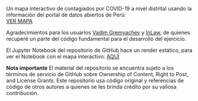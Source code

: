 Un mapa interactivo de contagiados por COVID-19 a nivel distrital usando la información del portal de datos abiertos de Perú:  
[VER MAPA](https://drodrigo96.github.io/CONTAGIOS%20COVID19.html)

Agradecimientos para los usuarios [Vadim Gremyachev](https://stackoverflow.com/users/1375553/vadim-gremyachev) y [InLaw](https://stackoverflow.com/users/7084278/inlaw), de quienes recuperé un parte del código fundamental para el desarrollo del ejercicio. 

El Jupyter Notebook del repositorio de GitHub hace un render estático, para ver el Notebook con el mapa interactivo: [AQUÍ](https://nbviewer.jupyter.org/github/DRodrigo96/SomeProjects/blob/master/Contagio%20COVID-19/Covid19%20Mapa%20Distrital.ipynb)

**Nota importante**
El material del repositorio se encuentra sujeto a los términos de servicio de GitHub sobre Ownership of Content, Right to Post, and License Grants. Este repositorio usa código original y referencias de código de otros autores a quienes se les brinda crédito por su valiosa contribución.
